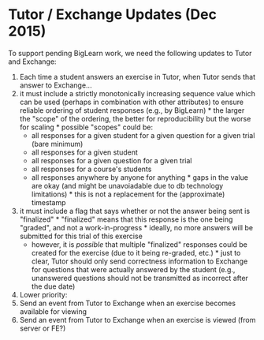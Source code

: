 # Tutor / Exchange Updates (Dec 2015)

To support pending BigLearn work, we need the following updates to Tutor and Exchange:

1. Each time a student answers an exercise in Tutor, when Tutor sends that answer to Exchange...
  1. it must include a strictly monotonically increasing sequence value which can be used (perhaps in combination with other attributes) to ensure reliable ordering of student responses (e.g., by BigLearn)
    * the larger the "scope" of the ordering, the better for reproducibility but the worse for scaling
    * possible "scopes" could be:
      * all responses for a given student for a given question for a given trial (bare minimum)
      * all responses for a given student
      * all responses for a given question for a given trial
      * all responses for a course's students
      * all responses anywhere by anyone for anything
    * gaps in the value are okay (and might be unavoiadable due to db technology limitations)
    * this is not a replacement for the (approximate) timestamp
  2. it must include a flag that says whether or not the answer being sent is "finalized"
    * "finalized" means that this response is the one being "graded", and not a work-in-progress
    * ideally, no more answers will be submitted for this trial of this exercise
      * however, it is _possible_ that multiple "finalized" responses could be created for the exercise (due to it being re-graded, etc.)
    * just to clear, Tutor should only send correctness information to Exchange for questions that were actually answered by the student (e.g., unanswered questions should not be transmitted as incorrect after the due date)
2. Lower priority:
  1. Send an event from Tutor to Exchange when an exercise becomes available for viewing
  2. Send an event from Tutor to Exchange when an exercise is viewed (from server or FE?)
